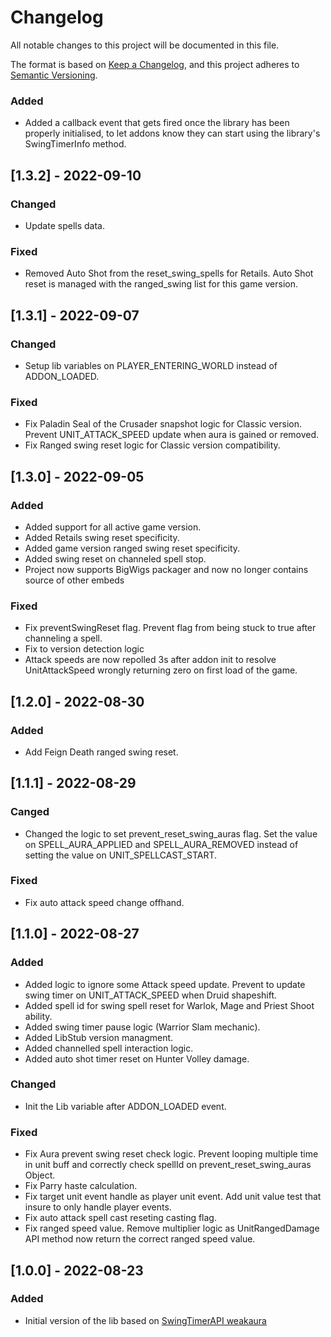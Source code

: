 # Changelog
All notable changes to this project will be documented in this file.

The format is based on [Keep a Changelog](https://keepachangelog.com/en/1.0.0/),
and this project adheres to [Semantic Versioning](https://semver.org/spec/v2.0.0.html).

### Added
- Added a callback event that gets fired once the library has been properly initialised, to let addons know they can start using the library's SwingTimerInfo method.

## [1.3.2] - 2022-09-10

### Changed
- Update spells data.

### Fixed
- Removed Auto Shot from the reset_swing_spells for Retails. Auto Shot reset is managed with the ranged_swing list for this game version.

## [1.3.1] - 2022-09-07

### Changed
- Setup lib variables on PLAYER_ENTERING_WORLD instead of ADDON_LOADED.

### Fixed
- Fix Paladin Seal of the Crusader snapshot logic for Classic version. Prevent UNIT_ATTACK_SPEED update when aura is gained or removed.
- Fix Ranged swing reset logic for Classic version compatibility.

## [1.3.0] - 2022-09-05

### Added
- Added support for all active game version.
- Added Retails swing reset specificity.
- Added game version ranged swing reset specificity.
- Added swing reset on channeled spell stop.
- Project now supports BigWigs packager and now no longer contains source of other embeds

### Fixed
- Fix preventSwingReset flag. Prevent flag from being stuck to true after channeling a spell.
- Fix to version detection logic
- Attack speeds are now repolled 3s after addon init to resolve UnitAttackSpeed wrongly returning zero on first load of the game.

## [1.2.0] - 2022-08-30

### Added
- Add Feign Death ranged swing reset.

## [1.1.1] - 2022-08-29

### Canged
- Changed the logic to set prevent_reset_swing_auras flag. Set the value on SPELL_AURA_APPLIED and SPELL_AURA_REMOVED instead of setting the value on UNIT_SPELLCAST_START.

### Fixed
- Fix auto attack speed change offhand.

## [1.1.0] - 2022-08-27

### Added
- Added logic to ignore some Attack speed update. Prevent to update swing timer on UNIT_ATTACK_SPEED when Druid shapeshift.
- Added spell id for swing spell reset for Warlok, Mage and Priest Shoot ability.
- Added swing timer pause logic (Warrior Slam mechanic).
- Added LibStub version managment.
- Added channelled spell interaction logic.
- Added auto shot timer reset on Hunter Volley damage.

### Changed
- Init the Lib variable after ADDON_LOADED event.

### Fixed
- Fix Aura prevent swing reset check logic. Prevent looping multiple time in unit buff and correctly check spellId on prevent_reset_swing_auras Object.
- Fix Parry haste calculation.
- Fix target unit event handle as player unit event. Add unit value test that insure to only handle player events.
- Fix auto attack spell cast reseting casting flag.
- Fix ranged speed value. Remove multiplier logic as UnitRangedDamage API method now return the correct ranged speed value.

## [1.0.0] - 2022-08-23

### Added
- Initial version of the lib based on [SwingTimerAPI weakaura](https://wago.io/mfxY37Jl9)
